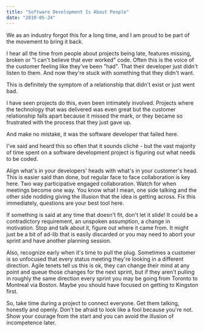```yaml
---
title: "Software Development Is About People"
date: "2010-05-24"
---
```


We as an industry forgot this for a long time, and I am proud to be part of the movement to bring it back.

I hear all the time from people about projects being late, features missing, broken or "I can't believe that ever worked" code. Often this is the voice of the customer feeling like they've been "had". That their developer just didn't listen to them. And now they're stuck with something that they didn't want.

This is definitely the symptom of a relationship that didn't exist or just went bad.

I have seen projects do this, even been intimately involved. Projects where the technology that was delivered was even great but the customer relationship falls apart because it missed the mark, or they became so frustrated with the process that they just gave up.

And make no mistake, it was the software developer that failed here.

I've said and heard this so often that it sounds cliché - but the vast majority of time spent on a software development project is figuring out what needs to be coded.

Align what's in your developers' heads with what's in your customer's head. This is easier said than done, but regular face to face collaboration is key here. Two way participative engaged collaboration. Watch for when meetings become one way. You know what I mean, one side talking and the other side nodding giving the illusion that the idea is getting across. Fix this immediately, questions are your best tool here.

If something is said at any time that doesn't fit, don't let it slide! It could be a contradictory requirement, an unspoken assumption, a change in motivation. Stop and talk about it, figure out where it came from. It might just be a bit of ad-lib that is easily discarded or you may need to abort your sprint and have another planning session.

Also, recognize early when it's time to pull the plug. Sometimes a customer is so unfocused that every status meeting they're looking in a different direction. Agile tenets tell us this is ok, they can change their mind at any point and queue those changes for the next sprint, but if they aren't pulling in roughly the same direction every sprint you may be going from Toronto to Montreal via Boston. Maybe you should have focused on getting to Kingston first.

So, take time during a project to connect everyone. Get them talking, honestly and openly. Don't be afraid to look like a fool because you're not. Show your courage from the start and you can avoid the illusion of incompetence later.
